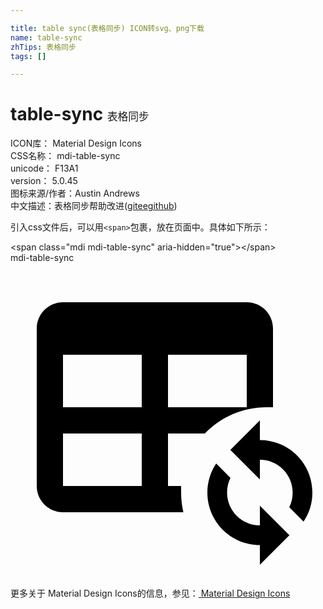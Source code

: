 ```yaml
---

title: table sync(表格同步) ICON转svg、png下载
name: table-sync
zhTips: 表格同步
tags: []

---
```


# table-sync  <small style="font-size: 60%;font-weight: 100">表格同步</small>


<div class="detail-page">
<p>
<span>
ICON库：
<span class="badge-secondary badge">Material Design Icons</span> 
</span>
<br/>
<span>
CSS名称：
<span class="badge-secondary badge">mdi-table-sync</span> 
</span>
<br/>
<span>
unicode：
<span class="badge-secondary badge">F13A1</span> 
<copy-btn content='F13A1' btn-title=""></copy-btn>
<copy-btn :content='String.fromCodePoint(parseInt("F13A1", 16))' btn-title="复制U"></copy-btn>
</span>
<br/>
<span>
version：
<span class="badge-secondary badge">5.0.45</span> 
</span>
<br/>
<span>图标来源/作者：<span class="badge-light badge">Austin Andrews</span></span> 
<br/>
<span class="zh-detail">中文描述：<span class="badge-primary badge">表格同步</span><span class="help-link"><span>帮助改进</span>(<a href="https://gitee.com/liuwave/icon-helper/edit/master/json/material/table-sync.json" target="_blank" rel="noopener noreferrer">gitee</a><a href="https://github.com/liuwave/icon-helper/edit/master/json/material/table-sync.json" target="_blank" rel="noopener noreferrer">github</a></span>)</span><br/>
</p>
</div>
<div class="alert alert-dark">
  <i class="mdi mdi-table-sync mdi-48px"></i>
  <i class="mdi mdi-table-sync mdi-36px"></i>
  <i class="mdi mdi-table-sync mdi-24px"></i>
  <i class="mdi mdi-table-sync mdi-18px"></i>
</div>
<div>
  <p>引入css文件后，可以用<code>&lt;span&gt;</code>包裹，放在页面中。具体如下所示：    
  </p>
  <div class="alert alert-primary" style="font-size: 14px">
    &lt;span class="mdi mdi-table-sync" aria-hidden="true"&gt;&lt;/span&gt;
    <copy-btn content='<span class="mdi mdi-table-sync" aria-hidden="true"></span>'></copy-btn>
  </div>
  <div class="alert alert-secondary">
    <i class="mdi mdi-table-sync"
    style="font-size: 24px"
    aria-hidden="true"></i> mdi-table-sync
    <copy-btn content="mdi-table-sync" btn-title="复制图标名称"></copy-btn>
  </div>
</div>
<div id="svg" class="svg-wrap">
<svg xmlns="http://www.w3.org/2000/svg" viewBox="0 0 24 24"><path d="M19 12V13.5C21.21 13.5 23 15.29 23 17.5C23 18.32 22.76 19.08 22.33 19.71L21.24 18.62C21.41 18.28 21.5 17.9 21.5 17.5C21.5 16.12 20.38 15 19 15V16.5L16.75 14.25L19 12M19 23V21.5C16.79 21.5 15 19.71 15 17.5C15 16.68 15.25 15.92 15.67 15.29L16.76 16.38C16.59 16.72 16.5 17.1 16.5 17.5C16.5 18.88 17.62 20 19 20V18.5L21.25 20.75L19 23M4 3H18C19.11 3 20 3.9 20 5V11L19.5 11C17.66 11 16 11.77 14.81 13H12V17H13L13 17.5C13 18 13.06 18.5 13.17 19H4C2.9 19 2 18.11 2 17V5C2 3.9 2.9 3 4 3M4 7V11H10V7H4M12 7V11H18V7H12M4 13V17H10V13H4Z" /></svg>
</div>
<detail full-name='mdi-table-sync'></detail>
    
<div><p>更多关于 Material Design Icons的信息，参见：<a target="_blank" href="https://iconhelper.cn/material.html"> Material Design Icons</a>
</p></div>
